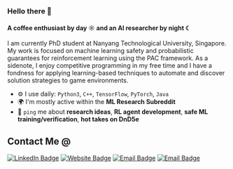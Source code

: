 ### Hello there 👋

#### A coffee enthusiast by day ☼ and an AI researcher by night ☾

I am currently PhD student at Nanyang Technological University, Singapore. My work is focused on machine learning safety and probabilistic guarantees for reinforcement learning using the PAC framework. As a sidenote, I enjoy competitive programming in my free time and I have a fondness for applying learning-based techniques to automate and discover solution strategies to game environments.



- ⚙️ I use daily: `Python3`, `C++`, `TensorFlow`, `PyTorch`, `Java`
- 🌍 I'm mostly active within the **ML Research Subreddit**
- 💬 `ping` me about **research ideas**, **RL agent development**, **safe ML training/verification**, **hot takes on DnD5e**


<h2> Contact Me @ </h2>
    <p>
       <a href="https://www.linkedin.com/in/mohit-prashant-000900171/"><img src="https://img.shields.io/badge/-LinkedIn-blue" alt="LinkedIn Badge"></a> 
       <a href="https://mohitprashant.github.io"><img src="https://img.shields.io/badge/-My_Website-red" alt="Website Badge"></a>
       <a href="mailto:mohit010@e.ntu.edu.sg"><img src="https://img.shields.io/badge/-Email-green" alt="Email Badge"></a>
      <a href="mailto:18mohitp@gmail.com"><img src="https://img.shields.io/badge/-Gmail-yellow" alt="Email Badge"></a>
   </p>
